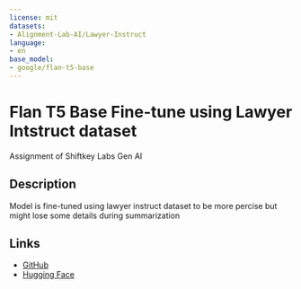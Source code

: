 ```yaml
---
license: mit
datasets:
- Alignment-Lab-AI/Lawyer-Instruct
language:
- en
base_model:
- google/flan-t5-base
---
```

# Flan T5 Base Fine-tune using Lawyer Intstruct dataset

Assignment of Shiftkey Labs Gen AI

## Description
Model is fine-tuned using lawyer instruct dataset to be more percise but might lose some details during summarization

## Links
- [GitHub](https://github.com/GHuyHuynh/fine-tune-flanT5-lawyer-)
- [Hugging Face](https://huggingface.co/huyhuynh1502/flanT5_lawyer)
